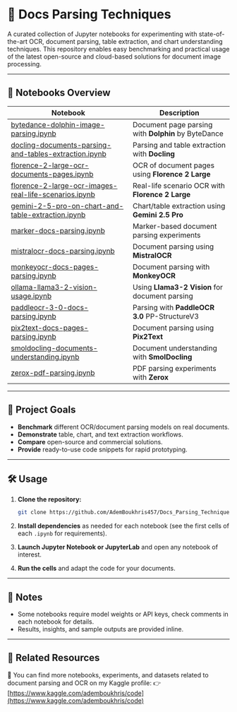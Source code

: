 # 📝 Docs Parsing Techniques

A curated collection of Jupyter notebooks for experimenting with state-of-the-art OCR, document parsing, table extraction, and chart understanding techniques. This repository enables easy benchmarking and practical usage of the latest open-source and cloud-based solutions for document image processing.

---

## 🚀 Notebooks Overview

| Notebook                                                                                                                                                                            | Description                                         |
| ----------------------------------------------------------------------------------------------------------------------------------------------------------------------------------- | --------------------------------------------------- |
| [bytedance-dolphin-image-parsing.ipynb](https://github.com/AdemBoukhris457/Docs_Parsing_Techniques/blob/main/bytedance-dolphin-image-parsing.ipynb)                                 | Document page parsing with **Dolphin** by ByteDance |
| [docling-documents-parsing-and-tables-extraction.ipynb](https://github.com/AdemBoukhris457/Docs_Parsing_Techniques/blob/main/docling-documents-parsing-and-tables-extraction.ipynb) | Parsing and table extraction with **Docling**       |
| [florence-2-large-ocr-documents-pages.ipynb](https://github.com/AdemBoukhris457/Docs_Parsing_Techniques/blob/main/florence-2-large-ocr-documents-pages.ipynb)                       | OCR of document pages using **Florence 2 Large**    |
| [florence-2-large-ocr-images-real-life-scenarios.ipynb](https://github.com/AdemBoukhris457/Docs_Parsing_Techniques/blob/main/florence-2-large-ocr-images-real-life-scenarios.ipynb) | Real-life scenario OCR with **Florence 2 Large**    |
| [gemini-2-5-pro-on-chart-and-table-extraction.ipynb](https://github.com/AdemBoukhris457/Docs_Parsing_Techniques/blob/main/gemini-2-5-pro-on-chart-and-table-extraction.ipynb)       | Chart/table extraction using **Gemini 2.5 Pro**     |
| [marker-docs-parsing.ipynb](https://github.com/AdemBoukhris457/Docs_Parsing_Techniques/blob/main/marker-docs-parsing.ipynb)                                                         | Marker-based document parsing experiments           |
| [mistralocr-docs-parsing.ipynb](https://github.com/AdemBoukhris457/Docs_Parsing_Techniques/blob/main/mistralocr-docs-parsing.ipynb)                                                 | Document parsing using **MistralOCR**               |
| [monkeyocr-docs-pages-parsing.ipynb](https://github.com/AdemBoukhris457/Docs_Parsing_Techniques/blob/main/monkeyocr-docs-pages-parsing.ipynb)                                       | Document parsing with **MonkeyOCR**                 |
| [ollama-llama3-2-vision-usage.ipynb](https://github.com/AdemBoukhris457/Docs_Parsing_Techniques/blob/main/ollama-llama3-2-vision-usage.ipynb)                                       | Using **Llama3-2 Vision** for document parsing      |
| [paddleocr-3-0-docs-parsing.ipynb](https://github.com/AdemBoukhris457/Docs_Parsing_Techniques/blob/main/paddleocr-3-0-docs-parsing.ipynb)                                           | Parsing with **PaddleOCR 3.0** PP-StructureV3       |
| [pix2text-docs-pages-parsing.ipynb](https://github.com/AdemBoukhris457/Docs_Parsing_Techniques/blob/main/pix2text-docs-pages-parsing.ipynb)                                         | Document parsing using **Pix2Text**                 |
| [smoldocling-documents-understanding.ipynb](https://github.com/AdemBoukhris457/Docs_Parsing_Techniques/blob/main/smoldocling-documents-understanding.ipynb)                         | Document understanding with **SmolDocling**         |
| [zerox-pdf-parsing.ipynb](https://github.com/AdemBoukhris457/Docs_Parsing_Techniques/blob/main/zerox-pdf-parsing.ipynb)                                                             | PDF parsing experiments with **Zerox**              |

---

## 📖 Project Goals

* **Benchmark** different OCR/document parsing models on real documents.
* **Demonstrate** table, chart, and text extraction workflows.
* **Compare** open-source and commercial solutions.
* **Provide** ready-to-use code snippets for rapid prototyping.

---

## 🛠️ Usage

1. **Clone the repository:**

   ```bash
   git clone https://github.com/AdemBoukhris457/Docs_Parsing_Techniques.git
   ```
2. **Install dependencies** as needed for each notebook (see the first cells of each `.ipynb` for requirements).
3. **Launch Jupyter Notebook or JupyterLab** and open any notebook of interest.
4. **Run the cells** and adapt the code for your documents.

---

## 📌 Notes

* Some notebooks require model weights or API keys, check comments in each notebook for details.
* Results, insights, and sample outputs are provided inline.

---

## 🔗 Related Resources

📂 You can find more notebooks, experiments, and datasets related to document parsing and OCR on my Kaggle profile:
👉 [https://www.kaggle.com/ademboukhris/code](https://www.kaggle.com/ademboukhris/code)
